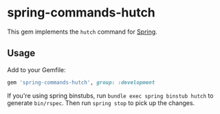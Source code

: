 # spring-commands-hutch

This gem implements the `hutch` command for
[Spring](https://github.com/rails/spring).

## Usage

Add to your Gemfile:

``` ruby
gem 'spring-commands-hutch', group: :development
```

If you're using spring binstubs, run `bundle exec spring binstub hutch` to generate `bin/rspec`.
Then run `spring stop` to pick up the changes.
